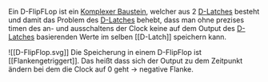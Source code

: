 Ein D-FlipFLop ist ein [Komplexer Baustein](<Komplexe Bausteine>), welcher aus 2 [D-Latches](D-Latch) besteht und damit das Problem des [D-Latches](D-Latch) behebt, dass man ohne prezises timen des an- und ausschaltens der Clock keine auf dem Output des [D-Latches](D-Latch) basierenden Werte im selben [[D-Latch]] speichern kann.

![[D-FlipFlop.svg]]
Die Speicherung in einem D-FlipFlop ist [[Flankengetriggert]]. Das heißt dass sich der Output zu dem Zeitpunkt ändern bei dem die Clock auf 0 geht -> negative Flanke.